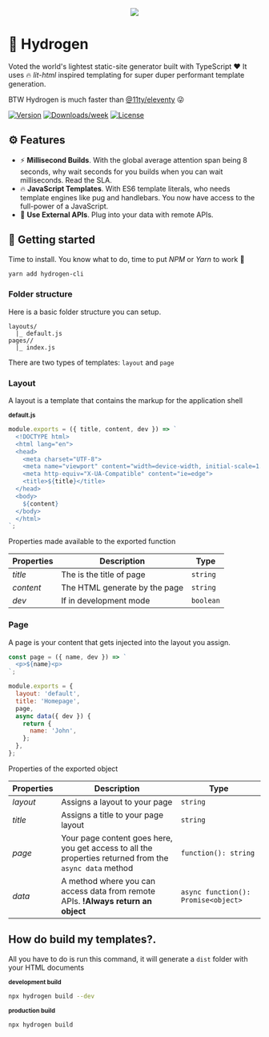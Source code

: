 <p align="center"><img src="https://qph.fs.quoracdn.net/main-qimg-706f37c5cbc54e415892478836e8acb5.webp"></p>

# 🎈 Hydrogen

Voted the world's lightest static-site generator built with TypeScript ❤ It uses 🔥 _lit-html_ inspired templating for super duper performant template generation.

BTW Hydrogen is much faster than [@11ty/eleventy](https://www.npmjs.com/package/@11ty/eleventy) 😜

[![Version](https://img.shields.io/npm/v/hydrogen-cli.svg)](https://npmjs.org/package/hydrogen-cli)
[![Downloads/week](https://img.shields.io/npm/dw/hydrogen-cli.svg)](https://npmjs.org/package/hydrogen-cli)
[![License](https://img.shields.io/npm/l/cli.svg)](https://github.com/ShailenNaidoo/hydrogen/blob/master/package.json)

## ⚙ Features

- ⚡ **Millisecond Builds**. With the global average attention span being 8 seconds, why wait seconds for you builds when you can wait milliseconds. Read the SLA.
- 🔥 **JavaScript Templates**. With ES6 template literals, who needs template engines like pug and handlebars. You now have access to the full-power of a JavaScript.
- 🔌 **Use External APIs**. Plug into your data with remote APIs.

## 🔨 Getting started

Time to install. You know what to do, time to put _NPM_ or _Yarn_ to work 💪

```bash
yarn add hydrogen-cli
```

### Folder structure

Here is a basic folder structure you can setup.

```
layouts/
  |_ default.js
pages//
  |_ index.js
```

There are two types of templates: `layout` and `page`

### Layout

A layout is a template that contains the markup for the application shell

<small><strong>default.js</strong></small>
```javascript
module.exports = ({ title, content, dev }) => `
  <!DOCTYPE html>
  <html lang="en">
  <head>
    <meta charset="UTF-8">
    <meta name="viewport" content="width=device-width, initial-scale=1.0">
    <meta http-equiv="X-UA-Compatible" content="ie=edge">
    <title>${title}</title>
  </head>
  <body>
    ${content}
  </body>
  </html>
`;
```

Properties made available to the exported function

| Properties | Description | Type |
|------------| ------------|------|
| *title* | The is the title of page | `string` |
| *content* | The HTML generate by the page | `string` |
| *dev* | If in development mode | `boolean` |

### Page

A page is your content that gets injected into the layout you assign.

```javascript
const page = ({ name, dev }) => `
  <p>${name}<p>
`;

module.exports = {
  layout: 'default',
  title: 'Homepage',
  page,
  async data({ dev }) {
    return {
      name: 'John',
    };
  },
};
```

Properties of the exported object

| Properties | Description | Type |
|------------|-------------|------|
| _layout_ | Assigns a layout to your page | `string` |
| _title_ | Assigns a title to your page layout | `string` |
| _page_ | Your page content goes here, you get access to all the properties returned from the `async data` method | `function(): string` |
| _data_ | A method where you can access data from remote APIs. **!Always return an object** | `async function(): Promise<object>`

## How do build my templates?.


All you have to do is run this command, it will generate a `dist` folder with your HTML documents

<small><strong>development build</strong></small>
```bash
npx hydrogen build --dev
```

<small><strong>production build</strong></small>

```bash
npx hydrogen build
```